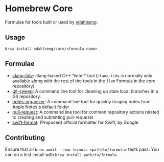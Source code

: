 Homebrew Core
=============

Formulae for tools built or used by [edahlseng](https://github.com/edahlseng).

Usage
-----

```shell
brew install edahlseng/core/<formula name>
```

Formulae
--------

* [clang-tidy](https://clang.llvm.org/extra/clang-tidy/): clang-based C++ “linter” tool (`clang-tidy` is normally only available along with the rest of the tools in the `llvm` Formula in the core repository)
* [git-sweep](https://github.com/edahlseng/git-sweep): A command line tool for cleaning up stale local branches in a Git repository.
* [notes-organizer](https://github.com/edahlseng/notes-organizer): A command line tool for quickly triaging notes from Apple Notes's default folder
* [pull-request](https://github.com/edahlseng/pull-request): A command line tool for common repository actions related to creating and submitting pull-requests
* [swift-format](https://github.com/google/swift/tree/format): (Proposed) official formatter for Swift, by Google

Contributing
------------

Ensure that all `brew audit --new-formula <path/to/formula>` tests pass. You can do a test install with `brew install path/to/formula`.
